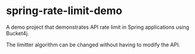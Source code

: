 # spring-rate-limit-demo
A demo project that demonstrates API rate limit in Spring applications using Bucket4j.

The limitter algorithm can be changed without having to modify the API.
